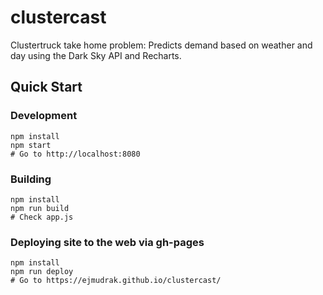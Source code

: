 # clustercast
Clustertruck take home problem: Predicts demand based on weather and day using the Dark Sky API and Recharts.

## Quick Start

### Development
```ShellSession
npm install
npm start
# Go to http://localhost:8080
```

### Building
```ShellSession
npm install
npm run build
# Check app.js
```

### Deploying site to the web via gh-pages
```ShellSession
npm install
npm run deploy
# Go to https://ejmudrak.github.io/clustercast/
```


